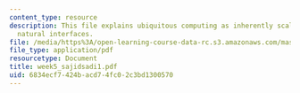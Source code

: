```yaml
---
content_type: resource
description: This file explains ubiquitous computing as inherently scalable, describes
  natural interfaces.
file: /media/https%3A/open-learning-course-data-rc.s3.amazonaws.com/mas-961-ambient-intelligence-spring-2005/6834ecf7424bacd74fc02c3bd1300570_week5_sajidsadi1.pdf
file_type: application/pdf
resourcetype: Document
title: week5_sajidsadi1.pdf
uid: 6834ecf7-424b-acd7-4fc0-2c3bd1300570
---
```

